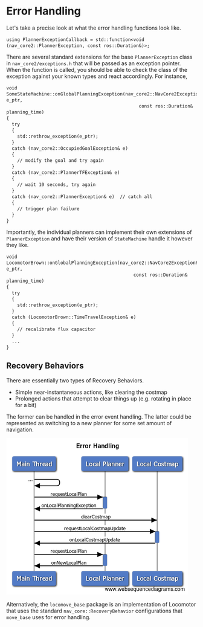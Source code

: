 # Error Handling
Let's take a precise look at what the error handling functions look like.

```
using PlannerExceptionCallback = std::function<void (nav_core2::PlannerException, const ros::Duration&)>;
```

There are several standard extensions for the base `PlannerException` class in `nav_core2/exceptions.h` that will be passed as an exception pointer. When the function is called, you should be able to check the class of the exception against your known types and react accordingly. For instance,

```
void SomeStateMachine::onGlobalPlanningException(nav_core2::NavCore2ExceptionPtr e_ptr,
                                                 const ros::Duration& planning_time)
{
  try
  {
    std::rethrow_exception(e_ptr);
  }
  catch (nav_core2::OccupiedGoalException& e)
  {
    // modify the goal and try again
  }
  catch (nav_core2::PlannerTFException& e)
  {
    // wait 10 seconds, try again
  }
  catch (nav_core2::PlannerException& e)  // catch all
  {
    // trigger plan failure
  }
}
```

Importantly, the individual planners can implement their own extensions of `PlannerException` and have their version of `StateMachine` handle it however they like.

```
void LocomotorBrown::onGlobalPlanningException(nav_core2::NavCore2ExceptionPtr e_ptr,
                                               const ros::Duration& planning_time)
{
  try
  {
    std::rethrow_exception(e_ptr);
  }
  catch (LocomotorBrown::TimeTravelException& e)
  {
    // recalibrate flux capacitor
  }
  ...
}
```


## Recovery Behaviors
There are essentially two types of Recovery Behaviors.
 * Simple near-instantaneous actions, like clearing the costmap
 * Prolonged actions that attempt to clear things up (e.g. rotating in place for a bit)

The former can be handled in the error event handling. The latter could be represented as switching to a new planner for some set amount of navigation.

![error handling flow diagram](figures/error_handling.png)

Alternatively, the `locomove_base` package is an implementation of Locomotor that uses the standard `nav_core::RecoveryBehavior` configurations that `move_base` uses for error handling.
